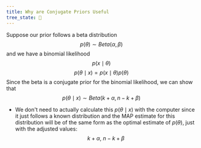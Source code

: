 ```yaml
---
title: Why are Conjugate Priors Useful
tree_state: 🌱
---
```


Suppose our prior follows a beta distribution $$p(\theta) \sim Beta(\alpha,\beta)$$ and we have a binomial likelihood $$p(x\mid\theta)$$
$$
p(\theta \mid x) = p(x \mid \theta) p(\theta)
$$
Since the beta is a conjugate prior for the binomial likelihood, we can show that $$p(\theta \mid x) \sim Beta(k+\alpha,n-k+\beta)$$

- We don't need to actually calculate this $p(\theta \mid x)$ with the computer since it just follows a known distribution and the MAP estimate for this distribution will be of the same form as the optimal estimate of $p(\theta)$, just with the adjusted values:
$$k+\alpha, \ n-k+\beta$$